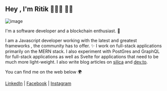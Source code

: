 ## Hey , I'm Ritik 👨🏻‍💻 👋🏼

![image](https://www.linkpicture.com/q/Green-and-White-Technology-LinkedIn.png)

I'm a software developer and a blockchain enthusiast. 🌟

I am a Javascript developer working with the latest and greatest frameworks , the community has to offer. ✨
I work on full-stack applications primarily on the MERN stack. I also experiment with PostGres and GraphQL for full-stack applications as well as Svelte for applications that need to be much more light-weight. I also write blog articles on [silica](https://spiritan.wordpress.com) and [dev.to](https://dev.to/aritik).

You can find me on the web below 🌍

[LinkedIn](https://www.linkedin.com/in/ambadi-ritik-017b6318b/) | [Facebook](https://www.facebook.com/ambadiritik.krishnan) | [Instagram](https://www.instagram.com/ambadi_ritik/) 

